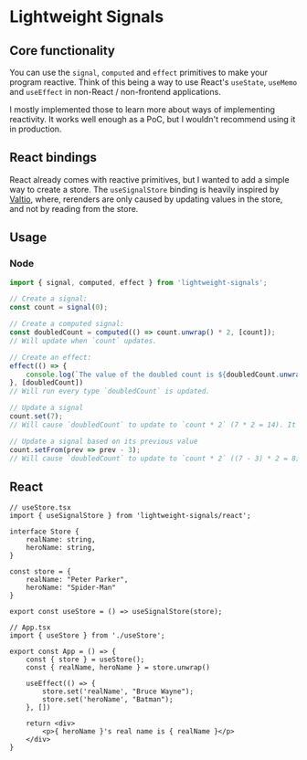 # Lightweight Signals

## Core functionality

You can use the `signal`, `computed` and `effect` primitives to make your program reactive. Think of this being a way to use React's `useState`, `useMemo` and `useEffect` in non-React / non-frontend applications.

I mostly implemented those to learn more about ways of implementing reactivity. It works well enough as a PoC, but I wouldn't recommend using it in production.

## React bindings

React already comes with reactive primitives, but I wanted to add a simple way to create a store. The `useSignalStore` binding is heavily inspired by [Valtio](https://github.com/pmndrs/valtio), where, rerenders are only caused by updating values in the store, and not by reading from the store.

## Usage

### Node
```ts
import { signal, computed, effect } from 'lightweight-signals';

// Create a signal:
const count = signal(0);

// Create a computed signal:
const doubledCount = computed(() => count.unwrap() * 2, [count]);
// Will update when `count` updates.

// Create an effect:
effect(() => {
    console.log(`The value of the doubled count is ${doubledCount.unwrap()}`);
}, [doubledCount])
// Will run every type `doubledCount` is updated.

// Update a signal
count.set(7); 
// Will cause `doubledCount` to update to `count * 2` (7 * 2 = 14). It will also trigger the effect.

// Update a signal based on its previous value
count.setFrom(prev => prev - 3);
// Will cause `doubledCount` to update to `count * 2` ((7 - 3) * 2 = 8). It will also trigger the effect.
```
## React

```tsx
// useStore.tsx
import { useSignalStore } from 'lightweight-signals/react';

interface Store {
    realName: string,
    heroName: string,
}

const store = {
    realName: "Peter Parker",
    heroName: "Spider-Man"
}

export const useStore = () => useSignalStore(store);

// App.tsx
import { useStore } from './useStore';

export const App = () => {
    const { store } = useStore();
    const { realName, heroName } = store.unwrap()

    useEffect(() => {
        store.set('realName', "Bruce Wayne");
        store.set('heroName', "Batman");
    }, [])

    return <div>
        <p>{ heroName }'s real name is { realName }</p>
    </div>
}
```